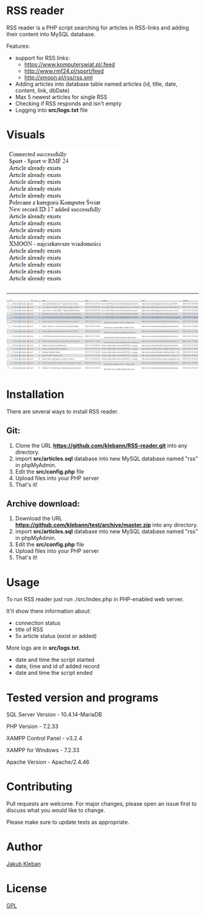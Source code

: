 RSS reader 
===================================

RSS reader is a PHP script searching for articles in RSS-links and adding their content into MySQL database.

Features:
 - support for RSS links:
    * https://www.komputerswiat.pl/.feed
    * http://www.rmf24.pl/sport/feed
    * http://xmoon.pl/rss/rss.xml
 - Adding articles into database table named articles (id, title, date, content, link, dbDate)
 - Max 5 newest articles for single RSS
 - Checking if RSS responds and isn't empty
 - Logging into **src/logs.txt** file
 
# Visuals

<img src = "img/phprespond.PNG">

---

<img src = "img/database.PNG">

# Installation

There are several ways to install RSS reader.

## Git:

 1. Clone the URL **https://github.com/klebann/RSS-reader.git** into any directory.
 2. import **src/articles.sql** database into new MySQL database named "rss" in phpMyAdmin.
 3. Edit the **src/config.php** file
 4. Upload files into your PHP server
 5. That's it!
 
## Archive download:

 1. Download the URL **https://github.com/klebann/test/archive/master.zip** into any directory.
 2. import **src/articles.sql** database into new MySQL database named "rss" in phpMyAdmin.
 3. Edit the **src/config.php** file
 4. Upload files into your PHP server
 5. That's it!

# Usage

To run RSS reader just run ./src/index.php in PHP-enabled web server.

It'll show there information about:
 - connection status
 - title of RSS
 - 5x article status (exist or added)

More logs are in **src/logs.txt.**
 - date and time the script started
 - date, time and id of added record
 - date and time the script ended

# Tested version and programs

SQL Server Version - 10.4.14-MariaDB

PHP Version - 7.2.33

XAMPP Control Panel - v3.2.4

XAMPP for Windows - 7.2.33

Apache Version - Apache/2.4.46

# Contributing

Pull requests are welcome. For major changes, please open an issue first to discuss what you would like to change.

Please make sure to update tests as appropriate.

# Author

[Jakub Kleban](https://github.com/klebann)

# License
[GPL](https://www.gnu.org/licenses/gpl-3.0.en.html)
